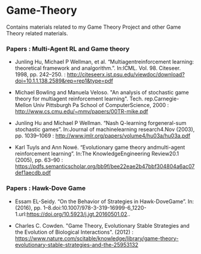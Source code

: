 # Game-Theory
Contains materials related to my Game Theory Project and other Game Theory related materials.

### Papers : Multi-Agent RL and Game theory 
* Junling Hu, Michael P Wellman, et al. “Multiagentreinforcement learning: theoretical framework and analgorithm.”. In:ICML. Vol. 98. Citeseer. 1998, pp. 242–250. : http://citeseerx.ist.psu.edu/viewdoc/download?doi=10.1.1.138.2589&rep=rep1&type=pdf

* Michael Bowling and Manuela Veloso. "An analysis of stochastic game theory for multiagent reinforcement learning". Tech. rep.Carnegie-Mellon Univ Pittsburgh Pa School of ComputerScience, 2000 : http://www.cs.cmu.edu/~mmv/papers/00TR-mike.pdf

* Junling Hu and Michael P Wellman. “Nash Q-learning forgeneral-sum stochastic games”. In:Journal of machinelearning research4.Nov (2003), pp. 1039–1069 : http://www.jmlr.org/papers/volume4/hu03a/hu03a.pdf

* Karl Tuyls and Ann Nowé. “Evolutionary game theory andmulti-agent reinforcement learning”. In:The KnowledgeEngineering Review20.1 (2005), pp. 63–90 : https://pdfs.semanticscholar.org/bb9f/bee22eae2b47bbf304804a6ac07def1aecdb.pdf
 

### Papers : Hawk-Dove Game
* Essam EL-Seidy. “On the Behavior of Strategies in Hawk-DoveGame”. In: (2016), pp. 1–8.doi:10.1007/978-3-319-16999-6_1220-1.url:https://doi.org/10.5923/j.jgt.20160501.02..

* Charles C. Cowden. "Game Theory, Evolutionary Stable Strategies and the Evolution of Biological Interactions". (2012) : https://www.nature.com/scitable/knowledge/library/game-theory-evolutionary-stable-strategies-and-the-25953132

